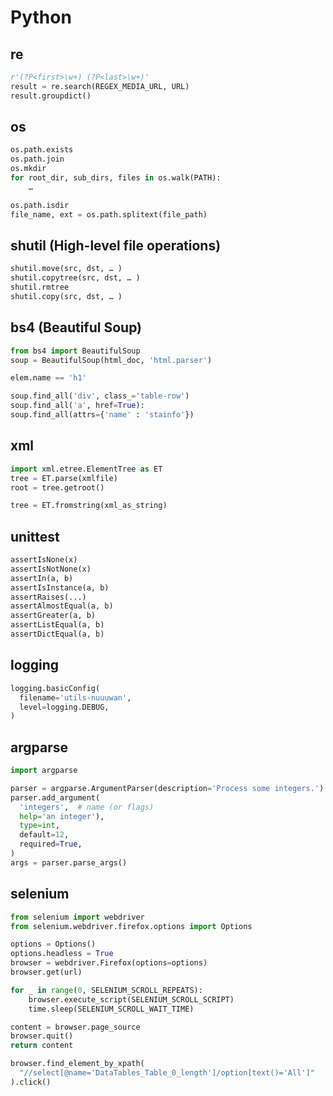 # Python

## re

```python
r'(?P<first>\w+) (?P<last>\w+)'
result = re.search(REGEX_MEDIA_URL, URL)
result.groupdict()
```

## os

```python
os.path.exists
os.path.join
os.mkdir
for root_dir, sub_dirs, files in os.walk(PATH):
    …

os.path.isdir
file_name, ext = os.path.splitext(file_path)
```

## shutil (High-level file operations)

```python
shutil.move(src, dst, … )
shutil.copytree(src, dst, … )
shutil.rmtree
shutil.copy(src, dst, … )
```

## bs4 (Beautiful Soup)

```python
from bs4 import BeautifulSoup
soup = BeautifulSoup(html_doc, 'html.parser')

elem.name == 'h1'

soup.find_all('div', class_='table-row')
soup.find_all('a', href=True):
soup.find_all(attrs={'name' : 'stainfo'})


```

## xml

```python
import xml.etree.ElementTree as ET
tree = ET.parse(xmlfile)
root = tree.getroot()

tree = ET.fromstring(xml_as_string)

```

## unittest

```python
assertIsNone(x)
assertIsNotNone(x)
assertIn(a, b)
assertIsInstance(a, b)
assertRaises(...)
assertAlmostEqual(a, b)
assertGreater(a, b)
assertListEqual(a, b)
assertDictEqual(a, b)
```

## logging
```python
logging.basicConfig(
  filename='utils-nuuuwan',
  level=logging.DEBUG,
)
```

## argparse
```python
import argparse

parser = argparse.ArgumentParser(description='Process some integers.')
parser.add_argument(
  'integers',  # name (or flags)
  help='an integer'),
  type=int,
  default=12,
  required=True,
)
args = parser.parse_args()
```
## selenium

```python
from selenium import webdriver
from selenium.webdriver.firefox.options import Options

options = Options()
options.headless = True
browser = webdriver.Firefox(options=options)
browser.get(url)

for _ in range(0, SELENIUM_SCROLL_REPEATS):
    browser.execute_script(SELENIUM_SCROLL_SCRIPT)
    time.sleep(SELENIUM_SCROLL_WAIT_TIME)

content = browser.page_source
browser.quit()
return content
```


```python
browser.find_element_by_xpath(
  "//select[@name='DataTables_Table_0_length']/option[text()='All']"
).click()
```
